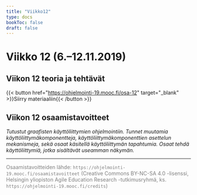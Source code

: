 ```yaml
---
title: "Viikko12"
type: docs
bookToc: false
draft: false
---
```


# Viikko 12 (6.–12.11.2019)

## Viikon 12 teoria ja tehtävät

{{< button href="https://ohjelmointi-19.mooc.fi/osa-12" target="_blank" >}}Siirry materiaaliin{{< /button >}}

## Viikon 12 osaamistavoitteet

*Tutustut graafisten käyttöliittymien ohjelmointiin. Tunnet muutamia käyttöliittymäkomponentteja, käyttöliittymäkomponenttien asettelun mekanismeja, sekä osaat käsitellä käyttöliittymän tapahtumia. Osaat tehdä käyttöliittymiä, jotka sisältävät useamman näkymän.*

---

<span style="color:grey">Osaamistavoitteiden lähde: ``https://ohjelmointi-19.mooc.fi/osaamistavoitteet`` (Creative Commons BY-NC-SA 4.0 -lisenssi, Helsingin yliopiston Agile Education Research -tutkimusryhmä, ks. ``https://ohjelmointi-19.mooc.fi/credits``)</span>
